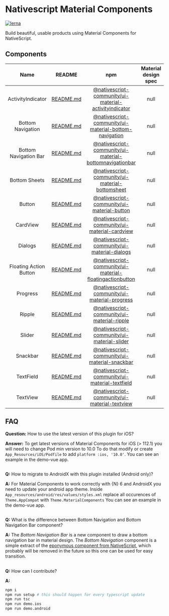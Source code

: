 # Nativescript Material Components

[![lerna](https://img.shields.io/badge/maintained%20with-lerna-cc00ff.svg)](https://lerna.js.org/)

Build beautiful, usable products using Material Components for NativeScript.

## Components

| Name | README | npm | Material design spec |
| :---: | :---: | :---: | :---: |
| ActivityIndicator | [README.md](./packages/activityindicator/README.md) | [@nativescript-community/ui-material-activityindicator](https://www.npmjs.com/package/@nativescript-community/ui-material-activityindicator) | null |
| Bottom Navigation | [README.md](./packages/bottom-navigation/README.md) | [@nativescript-community/ui-material-bottom-navigation](https://www.npmjs.com/package/@nativescript-community/ui-material-bottom-navigation) | null |
| Bottom Navigation Bar | [README.md](./packages/bottomnavigationbar/README.md) | [@nativescript-community/ui-material-bottomnavigationbar](https://www.npmjs.com/package/@nativescript-community/ui-material-bottomnavigationbar) | null |
| Bottom Sheets | [README.md](./packages/bottomsheet/README.md) | [@nativescript-community/ui-material-bottomsheet](https://www.npmjs.com/package/@nativescript-community/ui-material-bottomsheet) | null |
| Button | [README.md](./packages/button/README.md) | [@nativescript-community/ui-material-button](https://www.npmjs.com/package/@nativescript-community/ui-material-button) | null |
| CardView | [README.md](./packages/cardview/README.md) | [@nativescript-community/ui-material-cardview](https://www.npmjs.com/package/@nativescript-community/ui-material-cardview) | null |
| Dialogs | [README.md](./packages/dialogs/README.md) | [@nativescript-community/ui-material-dialogs](https://www.npmjs.com/package/@nativescript-community/ui-material-dialogs) | null |
| Floating Action Button | [README.md](./packages/floatingactionbutton/README.md) | [@nativescript-community/ui-material-floatingactionbutton](https://www.npmjs.com/package/@nativescript-community/ui-material-floatingactionbutton) | null |
| Progress | [README.md](./packages/progress/README.md) | [@nativescript-community/ui-material-progress](https://www.npmjs.com/package/@nativescript-community/ui-material-progress) | null |
| Ripple | [README.md](./packages/ripple/README.md) | [@nativescript-community/ui-material-ripple](https://www.npmjs.com/package/@nativescript-community/ui-material-ripple) | null |
| Slider | [README.md](./packages/slider/README.md) | [@nativescript-community/ui-material-slider](https://www.npmjs.com/package/@nativescript-community/ui-material-slider) | null |
| Snackbar | [README.md](./packages/snackbar/README.md) | [@nativescript-community/ui-material-snackbar](https://www.npmjs.com/package/@nativescript-community/ui-material-snackbar) | null |
| TextField | [README.md](./packages/textfield/README.md) | [@nativescript-community/ui-material-textfield](https://www.npmjs.com/package/@nativescript-community/ui-material-textfield) | null |
| TextView | [README.md](./packages/textview/README.md) | [@nativescript-community/ui-material-textview](https://www.npmjs.com/package/@nativescript-community/ui-material-textview) | null |

## FAQ

**Question:** How to use the latest version of this plugin for iOS?

**Answer:** To get latest versions of Material Components for iOS (> 112.1) you will need to change Pod min version to 10.0
To do that modify or create `App_Resources/iOS/Podfile` to add `platform :ios, '10.0'`.
You can see an example in the demo-vue app.

##

**Q:** How to migrate to AndroidX with this plugin installed (Android only)?

**A:** For Material Components to work correctly with {N} 6 and AndroidX you need to update your android app theme.
Inside ```App_resources/android/res/values/styles.xml``` replace all occurences of ```Theme.AppCompat``` with ```Theme.MaterialComponents```
You can see an example in the demo-vue app.

##

**Q:** What is the difference between Bottom Navigation and Bottom Navigation Bar component?

**A:** The _Bottom Navigation Bar_ is a new component to draw a bottom navigation bar in material design.
The _Bottom Navigation_ component is a simple extract of the [eponymous component from NativeScript](https://docs.nativescript.org/ui/components/bottom-navigation), which probably will be removed in the future so this one can be used for easy transition.

##

**Q:** How can I contribute?

**A:**
```bash
npm i
npm run setup # this should happen for every typescript update
npm run tsc
npm run demo.ios
npm run demo.android
```

